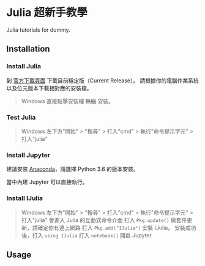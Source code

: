 # Julia 超新手教學
Julia tutorials for dummy.

## Installation

### Install Julia

到 [官方下載頁面](https://julialang.org/downloads/) 下載目前穩定版（Current Release）。
請根據你的電腦作業系統以及位元版本下載相對應的安裝檔。

> Windows
> 直接點擊安裝檔 ~~無腦~~ 安裝。

### Test Julia

> Windows
> 左下方"開始" > "搜尋" > 打入"cmd" > 執行"命令提示字元" > 打入"julia"

### Install Jupyter

建議安裝 [Anaconda](https://www.anaconda.com/download/)，請選擇 Python 3.6 的版本安裝。

當中內建 Jupyter 可以直接執行。

### Install IJulia

> Windows
> 左下方"開始" > "搜尋" > 打入"cmd" > 執行"命令提示字元" > 打入"julia"
> 會進入 Julia 的互動式命令介面
> 打入 `Pkg.update()` 做套件更新，請確定你有連上網路
> 打入 `Pkg.add("IJulia")` 安裝 IJulia。
> 安裝成功後，打入 `using IJulia`
> 打入 `notebook()` 開啟 Jupyter

## Usage

###
